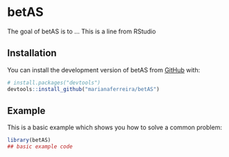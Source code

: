 
# betAS

<!-- badges: start -->
<!-- badges: end -->

The goal of betAS is to ...
This is a line from RStudio

## Installation

You can install the development version of betAS from [GitHub](https://github.com/) with:

``` r
# install.packages("devtools")
devtools::install_github("marianaferreira/betAS")
```

## Example

This is a basic example which shows you how to solve a common problem:

``` r
library(betAS)
## basic example code
```

